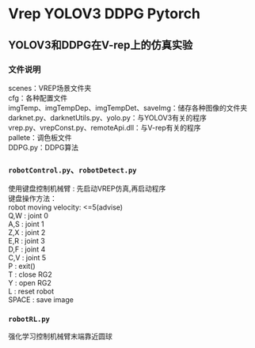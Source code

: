 # Vrep YOLOV3 DDPG Pytorch
YOLOV3和DDPG在V-rep上的仿真实验
------

### 文件说明
scenes：VREP场景文件夹  
cfg：各种配置文件  
imgTemp、imgTempDep、imgTempDet、saveImg：储存各种图像的文件夹  
darknet.py、darknetUtils.py、yolo.py：与YOLOV3有关的程序  
vrep.py、vrepConst.py、remoteApi.dll：与V-rep有关的程序  
pallete：调色板文件  
DDPG.py：DDPG算法  

### `robotControl.py`、`robotDetect.py`
使用键盘控制机械臂 : 先启动VREP仿真,再启动程序  
键盘操作方法：  
robot moving velocity: <=5(advise)  
Q,W : joint 0  
A,S : joint 1  
Z,X : joint 2  
E,R : joint 3  
D,F : joint 4  
C,V : joint 5  
P : exit()  
T : close RG2  
Y : open RG2  
L : reset robot  
SPACE : save image  

### `robotRL.py`
强化学习控制机械臂末端靠近圆球
